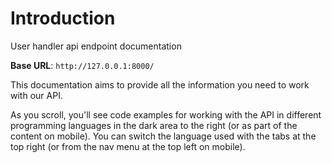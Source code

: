 # Introduction

User handler api endpoint documentation

<aside>
    <strong>Base URL</strong>: <code>http://127.0.0.1:8000/</code>
</aside>

This documentation aims to provide all the information you need to work with our API.

<aside>As you scroll, you'll see code examples for working with the API in different programming languages in the dark area to the right (or as part of the content on mobile).
You can switch the language used with the tabs at the top right (or from the nav menu at the top left on mobile).</aside>

